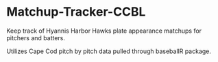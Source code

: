 # Matchup-Tracker-CCBL
Keep track of Hyannis Harbor Hawks plate appearance matchups for pitchers and batters.

Utilizes Cape Cod pitch by pitch data pulled through baseballR package.
